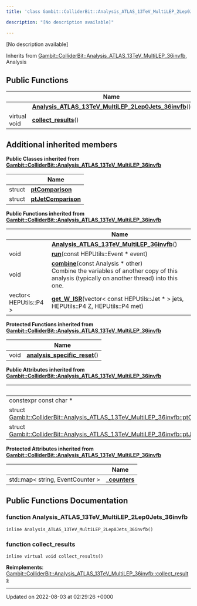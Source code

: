 ```yaml
---
title: 'class Gambit::ColliderBit::Analysis_ATLAS_13TeV_MultiLEP_2Lep0Jets_36invfb'

description: "[No description available]"

---
```









[No description available]

Inherits from [Gambit::ColliderBit::Analysis_ATLAS_13TeV_MultiLEP_36invfb](/documentation/code/colliderbit_development/classes/classgambit_1_1colliderbit_1_1analysis__atlas__13tev__multilep__36invfb/), Analysis

## Public Functions

|                | Name           |
| -------------- | -------------- |
| | **[Analysis_ATLAS_13TeV_MultiLEP_2Lep0Jets_36invfb](/documentation/code/colliderbit_development/classes/classgambit_1_1colliderbit_1_1analysis__atlas__13tev__multilep__2lep0jets__36invfb/#function-analysis-atlas-13tev-multilep-2lep0jets-36invfb)**() |
| virtual void | **[collect_results](/documentation/code/colliderbit_development/classes/classgambit_1_1colliderbit_1_1analysis__atlas__13tev__multilep__2lep0jets__36invfb/#function-collect-results)**() |

## Additional inherited members

**Public Classes inherited from [Gambit::ColliderBit::Analysis_ATLAS_13TeV_MultiLEP_36invfb](/documentation/code/colliderbit_development/classes/classgambit_1_1colliderbit_1_1analysis__atlas__13tev__multilep__36invfb/)**

|                | Name           |
| -------------- | -------------- |
| struct | **[ptComparison](/documentation/code/colliderbit_development/classes/structgambit_1_1colliderbit_1_1analysis__atlas__13tev__multilep__36invfb_1_1ptcomparison/)**  |
| struct | **[ptJetComparison](/documentation/code/colliderbit_development/classes/structgambit_1_1colliderbit_1_1analysis__atlas__13tev__multilep__36invfb_1_1ptjetcomparison/)**  |

**Public Functions inherited from [Gambit::ColliderBit::Analysis_ATLAS_13TeV_MultiLEP_36invfb](/documentation/code/colliderbit_development/classes/classgambit_1_1colliderbit_1_1analysis__atlas__13tev__multilep__36invfb/)**

|                | Name           |
| -------------- | -------------- |
| | **[Analysis_ATLAS_13TeV_MultiLEP_36invfb](/documentation/code/colliderbit_development/classes/classgambit_1_1colliderbit_1_1analysis__atlas__13tev__multilep__36invfb/#function-analysis-atlas-13tev-multilep-36invfb)**() |
| void | **[run](/documentation/code/colliderbit_development/classes/classgambit_1_1colliderbit_1_1analysis__atlas__13tev__multilep__36invfb/#function-run)**(const HEPUtils::Event * event) |
| void | **[combine](/documentation/code/colliderbit_development/classes/classgambit_1_1colliderbit_1_1analysis__atlas__13tev__multilep__36invfb/#function-combine)**(const Analysis * other)<br>Combine the variables of another copy of this analysis (typically on another thread) into this one.  |
| vector< HEPUtils::P4 > | **[get_W_ISR](/documentation/code/colliderbit_development/classes/classgambit_1_1colliderbit_1_1analysis__atlas__13tev__multilep__36invfb/#function-get-w-isr)**(vector< const HEPUtils::Jet * > jets, HEPUtils::P4 Z, HEPUtils::P4 met) |

**Protected Functions inherited from [Gambit::ColliderBit::Analysis_ATLAS_13TeV_MultiLEP_36invfb](/documentation/code/colliderbit_development/classes/classgambit_1_1colliderbit_1_1analysis__atlas__13tev__multilep__36invfb/)**

|                | Name           |
| -------------- | -------------- |
| void | **[analysis_specific_reset](/documentation/code/colliderbit_development/classes/classgambit_1_1colliderbit_1_1analysis__atlas__13tev__multilep__36invfb/#function-analysis-specific-reset)**() |

**Public Attributes inherited from [Gambit::ColliderBit::Analysis_ATLAS_13TeV_MultiLEP_36invfb](/documentation/code/colliderbit_development/classes/classgambit_1_1colliderbit_1_1analysis__atlas__13tev__multilep__36invfb/)**

|                | Name           |
| -------------- | -------------- |
| constexpr const char * | **[detector](/documentation/code/colliderbit_development/classes/classgambit_1_1colliderbit_1_1analysis__atlas__13tev__multilep__36invfb/#variable-detector)**  |
| struct [Gambit::ColliderBit::Analysis_ATLAS_13TeV_MultiLEP_36invfb::ptComparison](/documentation/code/colliderbit_development/classes/structgambit_1_1colliderbit_1_1analysis__atlas__13tev__multilep__36invfb_1_1ptcomparison/) | **[comparePt](/documentation/code/colliderbit_development/classes/classgambit_1_1colliderbit_1_1analysis__atlas__13tev__multilep__36invfb/#variable-comparept)**  |
| struct [Gambit::ColliderBit::Analysis_ATLAS_13TeV_MultiLEP_36invfb::ptJetComparison](/documentation/code/colliderbit_development/classes/structgambit_1_1colliderbit_1_1analysis__atlas__13tev__multilep__36invfb_1_1ptjetcomparison/) | **[compareJetPt](/documentation/code/colliderbit_development/classes/classgambit_1_1colliderbit_1_1analysis__atlas__13tev__multilep__36invfb/#variable-comparejetpt)**  |

**Protected Attributes inherited from [Gambit::ColliderBit::Analysis_ATLAS_13TeV_MultiLEP_36invfb](/documentation/code/colliderbit_development/classes/classgambit_1_1colliderbit_1_1analysis__atlas__13tev__multilep__36invfb/)**

|                | Name           |
| -------------- | -------------- |
| std::map< string, EventCounter > | **[_counters](/documentation/code/colliderbit_development/classes/classgambit_1_1colliderbit_1_1analysis__atlas__13tev__multilep__36invfb/#variable--counters)**  |


## Public Functions Documentation

### function Analysis_ATLAS_13TeV_MultiLEP_2Lep0Jets_36invfb

```
inline Analysis_ATLAS_13TeV_MultiLEP_2Lep0Jets_36invfb()
```


### function collect_results

```
inline virtual void collect_results()
```


**Reimplements**: [Gambit::ColliderBit::Analysis_ATLAS_13TeV_MultiLEP_36invfb::collect_results](/documentation/code/colliderbit_development/classes/classgambit_1_1colliderbit_1_1analysis__atlas__13tev__multilep__36invfb/#function-collect-results)


-------------------------------

Updated on 2022-08-03 at 02:29:26 +0000
